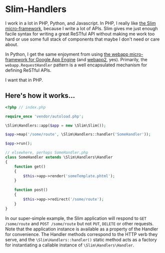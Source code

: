 Slim-Handlers
=============

I work in a lot in PHP, Python, and Javascript. In PHP, I really like [the Slim micro-framework](/codeguy/Slim), because I write a lot of APIs. Slim gives me just enough facile syntax for writing a great ReSTful API without making me work too hard or use some full stack of components that maybe I don't need or care about.

In Python, I get the same enjoyment from using [the webapp micro-framework for Google App Engine](https://developers.google.com/appengine/docs/python/gettingstarted/usingwebapp) (and [webapp2](https://developers.google.com/appengine/docs/python/gettingstartedpython27/usingwebapp), yes). Primarily, the `webapp.RequestHandler` pattern is a well encapsulated mechanism for defining ReSTful APIs.

I want that in PHP.

## Here's how it works...

```php
<?php // index.php

require_once 'vendor/autoload.php';

\Slim\Handlers::app($app = new \Slim\Slim());

$app->map('/some/route', \Slim\Handlers::handler('SomeHandler'));

$app->run();

// elsewhere, perhaps SomeHandler.php
class SomeHandler extends \Slim\Handlers\Handler
{
    function get()
    {
        $this->app->render('someTemplate.phtml');
    }
    
    function post()
    {
        $this->app->redirect('/some/route');
    }
}
```

In our super-simple example, the Slim application will respond to `GET /some/route` and `POST /some/route` but not `PUT`, `DELETE` or other requests. Note that the application instance is available as a property of the Handler for convenience. The Handler methods correspond to the HTTP verb they serve, and the `\Slim\Handlers::handler()` static method acts as a factory for instantiating a callable instance of `\Slim\Handlers\Handler`.
